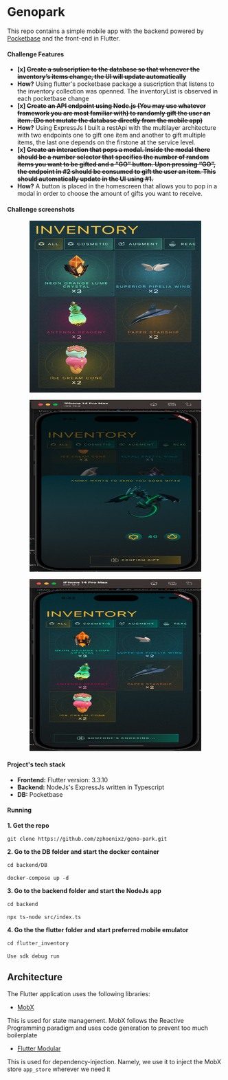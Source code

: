 # Genopark

This repo contains a simple mobile app with the backend powered by [Pocketbase](https://pocketbase.io) and the front-end in Flutter.

#### Challenge Features
* **[x] <del>Create a subscription to the database so that whenever the inventory’s items change, the UI will update automatically<del>**
 * **How?** Using flutter's pocketbase package a suscription that listens to the inventory collection was openned. The inventoryList is observed in each pocketbase change
* **[x] <del>Create an API endpoint using Node.js (You may use whatever framework you are most familiar with) to randomly gift the user an item. (Do not mutate the database directly from the mobile app)<del>**
 * **How?** Using ExpressJs I built a restApi with the multilayer architecture with two endpoints one to gift one item and another to gift multiple items, the last one depends on the firstone at the service level.
* **[x] <del>Create an interaction that pops a modal. Inside the modal there should be a number selector that specifies the number of random items you want to be gifted and a “GO” button. Upon pressing “GO”, the endpoint in #2 should be consumed to gift the user an item. This should automatically update in the UI using #1.<del>** 
 * **How?** A button is placed in the homescreen that allows you to pop in a modal in order to choose the amount of gifts you want to receive.
 
#### Challenge screenshots
<p align="center">
<img src="https://github.com/zphoenixz/geno-park/blob/main/screen0.png" width="400" height="400">
</p>
<p align="center">
<img src="https://github.com/zphoenixz/geno-park/blob/main/screen1.png" width="400" height="400">
</p>
<p align="center">
<img src="https://github.com/zphoenixz/geno-park/blob/main/screen2.png" width="400" height="400">
</p>

#### Project's tech stack
* **Frontend:** Flutter version: 3.3.10
* **Backend:** NodeJs's ExpressJs written in Typescript
* **DB:** Pocketbase

#### Running
**1. Get the repo**
```
git clone https://github.com/zphoenixz/geno-park.git
```
**2. Go to the DB folder and start the docker container**
```
cd backend/DB
```
```
docker-compose up -d
```
**3. Go to the backend folder and start the NodeJs app**
```
cd backend 
```
```
npx ts-node src/index.ts
```
**4. Go the the flutter folder and start preferred mobile emulator**
```
cd flutter_inventory
```
```
Use sdk debug run
```

## Architecture

The Flutter application uses the following libraries:

- [MobX](https://pub.dev/packages/mobx)

This is used for state management. MobX follows the Reactive Programming paradigm and uses code generation to prevent too much boilerplate

- [Flutter Modular](https://pub.dev/packages/flutter_modular)

This is used for dependency-injection. Namely, we use it to inject the MobX store `app_store` wherever we need it
